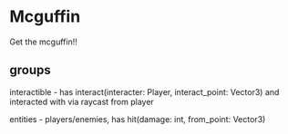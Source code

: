 # Mcguffin
Get the mcguffin!!

## groups

interactible - has interact(interacter: Player, interact_point: Vector3) and interacted with via raycast from player

entities - players/enemies, has 
hit(damage: int, from_point: Vector3)